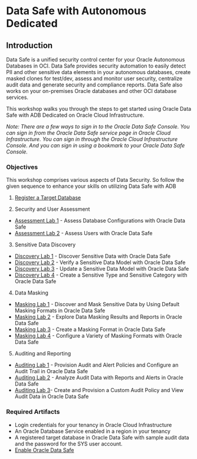 # Data Safe with Autonomous Dedicated
## Introduction
Data Safe is a unified security control center for your Oracle Autonomous Databases in OCI. Data Safe provides security automation to easily detect PII and other sensitive data elements in your autonomous databases, create masked clones for test/dev, assess and monitor user security, centralize audit data and generate security and compliance reports. Data Safe also works on your on-premises Oracle databases and other OCI database services.

This workshop walks you through the steps to get started using Oracle Data Safe with ADB Dedicated on Oracle Cloud Infrastructure.

*Note: There are a few ways to sign in to the Oracle Data Safe Console. You can sign in from the Oracle Data Safe service page in Oracle Cloud Infrastructure. You can sign in through the Oracle Cloud Infrastructure Console. And you can sign in using a bookmark to your Oracle Data Safe Console.*

### Objectives

This workshop comprises various aspects of Data Security. So follow the given sequence to enhance your skills on utilizing Data Safe with ADB
1. [Register a Target Database](?lab=lab-27-1-register-target-database)

2. Security and User Assessment
- [Assessment Lab 1](?lab=lab-27-2-assess-database-configurations) - Assess Database Configurations with Oracle Data Safe
- [Assessment Lab 2](?lab=lab-27-3-assess-users-oracle-data-safe) - Assess Users with Oracle Data Safe
3. Sensitive Data Discovery
- [Discovery Lab 1](?lab=lab-27-4-discover-sensitive-data-oracle) - Discover Sensitive Data with Oracle Data Safe
- [Discovery Lab 2](?lab=lab-27-5-verify-sensitive-data-model) - Verify a Sensitive Data Model with Oracle Data Safe
- [Discovery Lab 3](?lab=lab-27-6-update-sensitive-data-model) - Update a Sensitive Data Model with Oracle Data Safe
- [Discovery Lab 4](?lab=lab-27-7-create-sensitive-type-sensitive) - Create a Sensitive Type and Sensitive Category with Oracle Data Safe
4. Data Masking
- [Masking Lab 1](?lab=lab-27-8-discover-mask-sensitive-data-by) - Discover and Mask Sensitive Data by Using Default Masking Formats in Oracle Data Safe
- [Masking Lab 2](?lab=lab-27-9-explore-data-masking-results) - Explore Data Masking Results and Reports in Oracle Data Safe
- [Masking Lab 3](?lab=lab-27-10-create-masking-format-oracle-data) - Create a Masking Format in Oracle Data Safe
- [Masking Lab 4](?lab=lab-27-11-configure-variety-masking-formats) - Configure a Variety of Masking Formats with Oracle Data Safe
5. Auditing and Reporting
- [Auditing Lab 1](?lab=lab-27-12-provision-audit-alert-policies) - Provision Audit and Alert Policies and Configure an Audit Trail in Oracle Data Safe
- [Auditing Lab 2](?lab=lab-27-13-analyze-audit-data-reports-ale) - Analyze Audit Data with Reports and Alerts in Oracle Data Safe
- [Auditing Lab 3](?lab=lab-27-14-create-provision-custom-audit)- Create and Provision a Custom Audit Policy and View Audit Data in Oracle Data Safe

### Required Artifacts

- Login credentials for your tenancy in Oracle Cloud Infrastructure
- An Oracle Database Service enabled in a region in your tenancy
- A registered target database in Oracle Data Safe with sample audit data and the password for the SYS user account. 
- [Enable Oracle Data Safe](https://docs.oracle.com/en/cloud/paas/data-safe/udscs/enable-oracle-data-safe.html#GUID-1293621D-A6C6-448C-AD97-38B90A9473F0)

